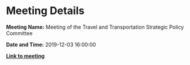 # Meeting Details

**Meeting Name:** Meeting of the Travel and Transportation Strategic Policy Committee

**Date and Time:** 2019-12-03 16:00:00

**<a href="https://www.limerick.ie/council/whats-on/meeting-travel-and-transportation-strategic-policy-committee-5" target="_blank">Link to meeting</a>**
